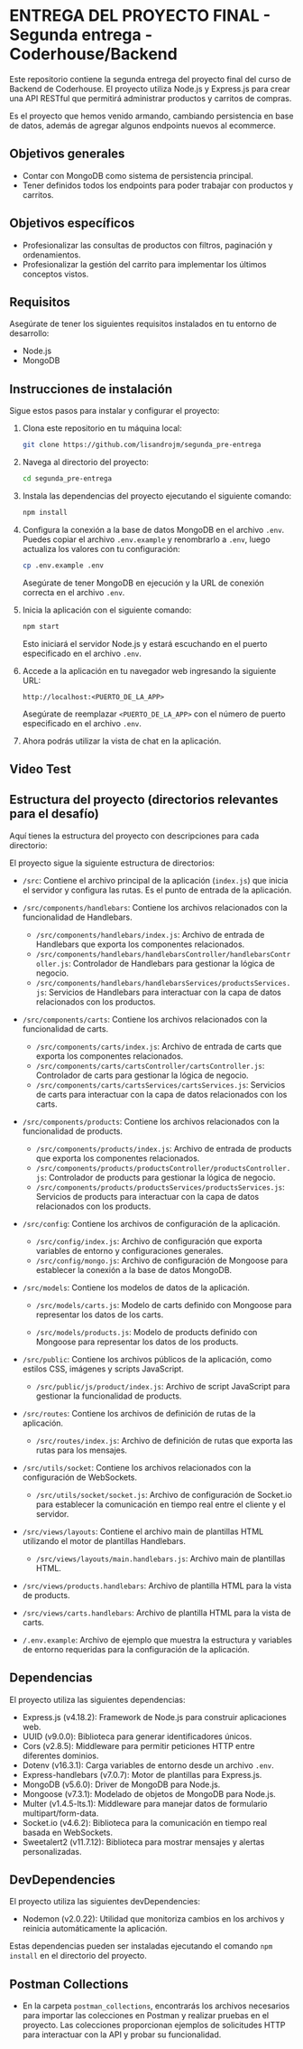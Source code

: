 # ENTREGA DEL PROYECTO FINAL - Segunda entrega - Coderhouse/Backend

Este repositorio contiene la segunda entrega del proyecto final del curso de Backend de Coderhouse. El proyecto utiliza Node.js y Express.js para crear una API RESTful que permitirá administrar productos y carritos de compras.

Es el proyecto que hemos venido armando, cambiando persistencia en base de datos, además de agregar algunos endpoints nuevos al ecommerce.

## Objetivos generales

- Contar con MongoDB como sistema de persistencia principal.
- Tener definidos todos los endpoints para poder trabajar con productos y carritos.

## Objetivos específicos

- Profesionalizar las consultas de productos con filtros, paginación y ordenamientos.
- Profesionalizar la gestión del carrito para implementar los últimos conceptos vistos.

## Requisitos

Asegúrate de tener los siguientes requisitos instalados en tu entorno de desarrollo:

- Node.js
- MongoDB

## Instrucciones de instalación

Sigue estos pasos para instalar y configurar el proyecto:

1. Clona este repositorio en tu máquina local:

   ```bash
   git clone https://github.com/lisandrojm/segunda_pre-entrega
   ```

2. Navega al directorio del proyecto:

   ```bash
   cd segunda_pre-entrega
   ```

3. Instala las dependencias del proyecto ejecutando el siguiente comando:

   ```bash
   npm install
   ```

4. Configura la conexión a la base de datos MongoDB en el archivo `.env`. Puedes copiar el archivo `.env.example` y renombrarlo a `.env`, luego actualiza los valores con tu configuración:

   ```bash
   cp .env.example .env
   ```

   Asegúrate de tener MongoDB en ejecución y la URL de conexión correcta en el archivo `.env`.

5. Inicia la aplicación con el siguiente comando:

   ```bash
   npm start
   ```

   Esto iniciará el servidor Node.js y estará escuchando en el puerto especificado en el archivo `.env`.

6. Accede a la aplicación en tu navegador web ingresando la siguiente URL:

   ```
   http://localhost:<PUERTO_DE_LA_APP>
   ```

   Asegúrate de reemplazar `<PUERTO_DE_LA_APP>` con el número de puerto especificado en el archivo `.env`.

7. Ahora podrás utilizar la vista de chat en la aplicación.

## Video Test

## Estructura del proyecto (directorios relevantes para el desafío)

Aquí tienes la estructura del proyecto con descripciones para cada directorio:

El proyecto sigue la siguiente estructura de directorios:

- `/src`: Contiene el archivo principal de la aplicación (`index.js`) que inicia el servidor y configura las rutas. Es el punto de entrada de la aplicación.

- `/src/components/handlebars`: Contiene los archivos relacionados con la funcionalidad de Handlebars.

  - `/src/components/handlebars/index.js`: Archivo de entrada de Handlebars que exporta los componentes relacionados.
  - `/src/components/handlebars/handlebarsController/handlebarsController.js`: Controlador de Handlebars para gestionar la lógica de negocio.
  - `/src/components/handlebars/handlebarsServices/productsServices.js`: Servicios de Handlebars para interactuar con la capa de datos relacionados con los productos.

- `/src/components/carts`: Contiene los archivos relacionados con la funcionalidad de carts.

  - `/src/components/carts/index.js`: Archivo de entrada de carts que exporta los componentes relacionados.
  - `/src/components/carts/cartsController/cartsController.js`: Controlador de carts para gestionar la lógica de negocio.
  - `/src/components/carts/cartsServices/cartsServices.js`: Servicios de carts para interactuar con la capa de datos relacionados con los carts.

- `/src/components/products`: Contiene los archivos relacionados con la funcionalidad de products.

  - `/src/components/products/index.js`: Archivo de entrada de products que exporta los componentes relacionados.
  - `/src/components/products/productsController/productsController.js`: Controlador de products para gestionar la lógica de negocio.
  - `/src/components/products/productsServices/productsServices.js`: Servicios de products para interactuar con la capa de datos relacionados con los products.

- `/src/config`: Contiene los archivos de configuración de la aplicación.

  - `/src/config/index.js`: Archivo de configuración que exporta variables de entorno y configuraciones generales.
  - `/src/config/mongo.js`: Archivo de configuración de Mongoose para establecer la conexión a la base de datos MongoDB.

- `/src/models`: Contiene los modelos de datos de la aplicación.

  - `/src/models/carts.js`: Modelo de carts definido con Mongoose para representar los datos de los carts.

  - `/src/models/products.js`: Modelo de products definido con Mongoose para representar los datos de los products.

- `/src/public`: Contiene los archivos públicos de la aplicación, como estilos CSS, imágenes y scripts JavaScript.

  - `/src/public/js/product/index.js`: Archivo de script JavaScript para gestionar la funcionalidad de products.

- `/src/routes`: Contiene los archivos de definición de rutas de la aplicación.

  - `/src/routes/index.js`: Archivo de definición de rutas que exporta las rutas para los mensajes.

- `/src/utils/socket`: Contiene los archivos relacionados con la configuración de WebSockets.

  - `/src/utils/socket/socket.js`: Archivo de configuración de Socket.io para establecer la comunicación en tiempo real entre el cliente y el servidor.

- `/src/views/layouts`: Contiene el archivo main de plantillas HTML utilizando el motor de plantillas Handlebars.

  - `/src/views/layouts/main.handlebars.js`: Archivo main de plantillas HTML.

- `/src/views/products.handlebars`: Archivo de plantilla HTML para la vista de products.

- `/src/views/carts.handlebars`: Archivo de plantilla HTML para la vista de carts.

- `/.env.example`: Archivo de ejemplo que muestra la estructura y variables de entorno requeridas para la configuración de la aplicación.

## Dependencias

El proyecto utiliza las siguientes dependencias:

- Express.js (v4.18.2): Framework de Node.js para construir aplicaciones web.
- UUID (v9.0.0): Biblioteca para generar identificadores únicos.
- Cors (v2.8.5): Middleware para permitir peticiones HTTP entre diferentes dominios.
- Dotenv (v16.3.1): Carga variables de entorno desde un archivo `.env`.
- Express-handlebars (v7.0.7): Motor de plantillas para Express.js.
- MongoDB (v5.6.0): Driver de MongoDB para Node.js.
- Mongoose (v7.3.1): Modelado de objetos de MongoDB para Node.js.
- Multer (v1.4.5-lts.1): Middleware para manejar datos de formulario multipart/form-data.
- Socket.io (v4.6.2): Biblioteca para la comunicación en tiempo real basada en WebSockets.
- Sweetalert2 (v11.7.12): Biblioteca para mostrar mensajes y alertas personalizadas.

## DevDependencies

El proyecto utiliza las siguientes devDependencies:

- Nodemon (v2.0.22): Utilidad que monitoriza cambios en los archivos y reinicia automáticamente la aplicación.

Estas dependencias pueden ser instaladas ejecutando el comando `npm install` en el directorio del proyecto.

## Postman Collections

- En la carpeta `postman_collections`, encontrarás los archivos necesarios para importar las colecciones en Postman y realizar pruebas en el proyecto. Las colecciones proporcionan ejemplos de solicitudes HTTP para interactuar con la API y probar su funcionalidad.
